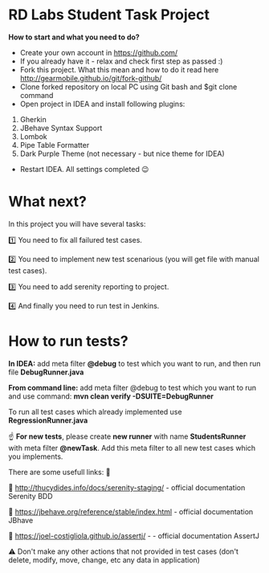 # RD Labs Student Task Project
__How to start and what you need to do?__

* Create your own account in https://github.com/
* If you already have it - relax and check first step as passed :)
* Fork this project. What this mean and how to do it read here http://gearmobile.github.io/git/fork-github/
* Clone forked repository on local PC using Git bash and $git clone command
* Open project in IDEA and install following plugins:
1. Gherkin
2. JBehave Syntax Support
3. Lombok
4. Pipe Table Formatter
5. Dark Purple Theme (not necessary - but nice theme for IDEA)
* Restart IDEA. All settings completed :wink:

# What next?
In this project you will have several tasks:

:one: You need to fix all failured test cases.

:two: You need to implement new test scenarious (you will get file with manual test cases).

:three: You need to add serenity reporting to project.

:four: And finally you need to run test in Jenkins.

# How to run tests?

__In IDEA:__ add meta filter __@debug__ to test which you want to run, and then run file __DebugRunner.java__

__From command line:__ add meta filter @debug to test which you want to run and use command: __mvn clean verify -DSUITE=DebugRunner__

To run all test cases which already implemented use __RegressionRunner.java__

:point_up: __For new tests__, please create __new runner__ with name __StudentsRunner__ with meta filter __@newTask__. Add this meta filter to all new test cases which you implements.

There are some usefull links: :closed_book:

:link: http://thucydides.info/docs/serenity-staging/ - official documentation Serenity BDD

:link: https://jbehave.org/reference/stable/index.html - official documentation JBhave

:link: https://joel-costigliola.github.io/assertj/ - - official documentation AssertJ

:warning: Don't make any other actions that not provided in test cases (don't delete, modify, move, change, etc any data in application)
